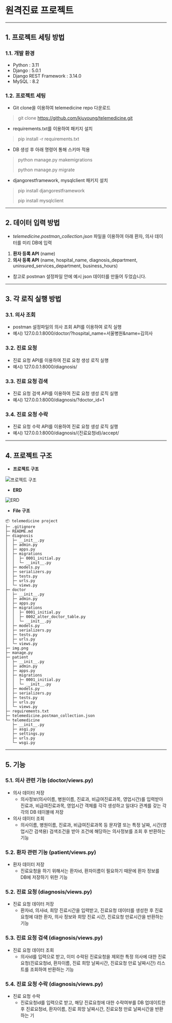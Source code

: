 # 원격진료 프로젝트

---
## 1. 프로젝트 세팅 방법
### 1.1. 개발 환경
 - Python : 3.11
 - Django : 5.0.1
 - Django REST Framework : 3.14.0
 - MySQL : 8.2
### 1.2. 프로젝트 세팅
- Git clone을 이용하여 telemedicine repo 다운로드
> git clone https://github.com/kjuyoung/telemedicine.git

- requirements.txt를 이용하여 패키지 설치
> pip install -r requirements.txt

- DB 생성 후 아래 명령어 통해 스키마 적용
> python manage.py makemigrations
> 
> python manage.py migrate

- djangorestframework, mysqlclient 패키지 설치
> pip install djangorestframework
>
> pip install mysqlclient

***
## 2. 데이터 입력 방법
- _telemedicine.postman_collection.json_ 파일을 이용하여 아래 환자, 의사 데이터를 미리 DB에 입력
1. **환자 등록 API** (name)
2. **의사 등록 API** (name, hospital_name, diagnosis_department, uninsured_services_department, business_hours)

- 참고로 postman 설정파일 안에 예시 json 데이터를 만들어 두었습니다. 

***
## 3. 각 로직 실행 방법
### 3.1. 의사 조회
- postman 설정파일의 의사 조회 API를 이용하여 로직 실행
- 예시) 127.0.0.1:8000/doctor/?hospital_name=서울병원&name=김의사 

### 3.2. 진료 요청
- 진료 요청 API를 이용하여 진료 요청 생성 로직 실행
- 예시) 127.0.0.1:8000/diagnosis/

### 3.3. 진료 요청 검색
- 진료 요청 검색 API를 이용하여 진료 요청 생성 로직 실행
- 예시) 127.0.0.1:8000/diagnosis/?doctor_id=1

### 3.4. 진료 요청 수락
- 진료 요청 수락 API를 이용하여 진료 요청 생성 로직 실행
- 예시) 127.0.0.1:8000/diagnosis/{진료요청id}/accept/

***
## 4. 프로젝트 구조
- **프로젝트 구조**

![프로젝트 구조](img_3.png)

  
- **ERD**

![ERD](img.png)


- **File 구조**
```
📦 telemedicine project
├─ .gitignore
├─ README.md
├─ diagnosis
│  ├─ __init__.py
│  ├─ admin.py
│  ├─ apps.py
│  ├─ migrations
│  │  ├─ 0001_initial.py
│  │  └─ __init__.py
│  ├─ models.py
│  ├─ serializers.py
│  ├─ tests.py
│  ├─ urls.py
│  └─ views.py
├─ doctor
│  ├─ __init__.py
│  ├─ admin.py
│  ├─ apps.py
│  ├─ migrations
│  │  ├─ 0001_initial.py
│  │  ├─ 0002_alter_doctor_table.py
│  │  └─ __init__.py
│  ├─ models.py
│  ├─ serializers.py
│  ├─ tests.py
│  ├─ urls.py
│  └─ views.py
├─ img.png
├─ manage.py
├─ patient
│  ├─ __init__.py
│  ├─ admin.py
│  ├─ apps.py
│  ├─ migrations
│  │  ├─ 0001_initial.py
│  │  └─ __init__.py
│  ├─ models.py
│  ├─ serializers.py
│  ├─ tests.py
│  ├─ urls.py
│  └─ views.py
├─ requirements.txt
├─ telemedicine.postman_collection.json
└─ telemedicine
   ├─ __init__.py
   ├─ asgi.py
   ├─ settings.py
   ├─ urls.py
   └─ wsgi.py
```

***
## 5. 기능
### 5.1. 의사 관련 기능 (doctor/views.py)
- 의사 데이터 저장
  - 의사정보(의사이름, 병원이름, 진료과, 비급여진료과목, 영업시간)를 입력받아 진료과, 비급여진료과목, 영업시간 객체를 각각 생성하고 일대다 관계를 갖는 각각의 DB 테이블에 저장
- 의사 데이터 조회
  - 의사이름, 병원이름, 진료과, 비급여진료과목 등 문자열 또는 특정 날짜, 시간(영업시간 검색용) 검색조건을 받아 조건에 해당하는 의사정보를 조회 후 반환하는 기능

### 5.2. 환자 관련 기능 (patient/views.py)
- 환자 데이터 저장
  - 진료요청을 하기 위해서는 환자id, 환자이름이 필요하기 때문에 환자 정보를 DB에 저장하기 위한 기능

### 5.2. 진료 요청 (diagnosis/views.py)
- 진료 요청 데이터 저장
  - 환자id, 의사id, 희망 진료시간을 입력받고, 진료요청 데이터를 생성한 후 진료요청에 대한 환자, 의사 정보와 희망 진료 시간, 진료요청 만료시간을 반환하는 기능

### 5.3. 진료 요청 검색 (diagnosis/views.py)
- 진료 요청 데이터 조회
  - 의사id를 입력으로 받고, 이미 수락된 진료요청을 제외한 특정 의사에 대한 진료요청(진료요청id, 환자이름, 진료 희망 날짜시간, 진료요청 만료 날짜시간) 리스트를 조회하여 반환하는 기능

### 5.4. 진료 요청 수락 (diagnosis/views.py)
- 진료 요청 수락
  - 진료요청id를 입력으로 받고, 해당 진료요청에 대한 수락여부를 DB 업데이트한 후 진료요청id, 환자이름, 진료 희망 날짜시간, 진료요청 만료 날짜시간을 반환하는 기

